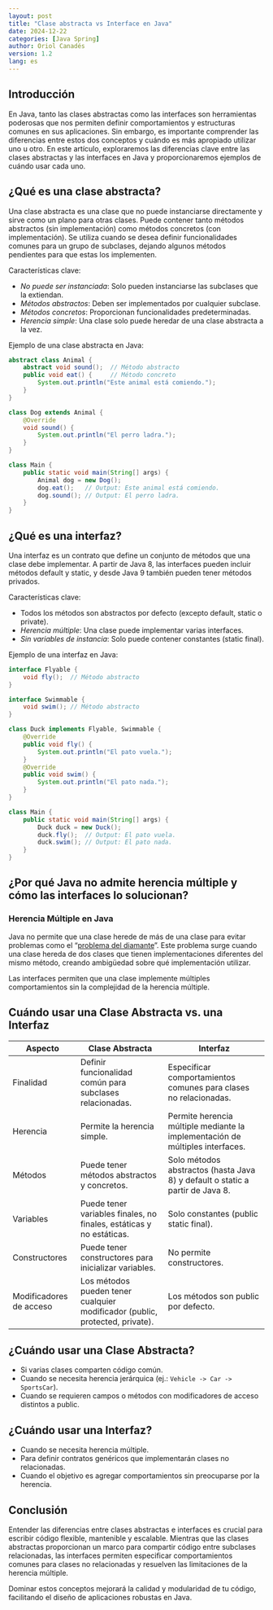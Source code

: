 ```yaml
---
layout: post
title: "Clase abstracta vs Interface en Java"
date: 2024-12-22
categories: [Java Spring]
author: Oriol Canadés
version: 1.2
lang: es
---
```


## Introducción

En Java, tanto las clases abstractas como las interfaces son herramientas poderosas que nos permiten definir comportamientos y estructuras comunes en sus aplicaciones. Sin embargo, es importante comprender las diferencias entre estos dos conceptos y cuándo es más apropiado utilizar uno u otro. En este artículo, exploraremos las diferencias clave entre las clases abstractas y las interfaces en Java y proporcionaremos ejemplos de cuándo usar cada uno.

## ¿Qué es una clase abstracta?

Una clase abstracta es una clase que no puede instanciarse directamente y sirve como un plano para otras clases. Puede contener tanto métodos abstractos (sin implementación) como métodos concretos (con implementación). Se utiliza cuando se desea definir funcionalidades comunes para un grupo de subclases, dejando algunos métodos pendientes para que estas los implementen.

Características clave:

- *No puede ser instanciada*: Solo pueden instanciarse las subclases que la extiendan.
- *Métodos abstractos*: Deben ser implementados por cualquier subclase.
- *Métodos concretos*: Proporcionan funcionalidades predeterminadas.
- *Herencia simple*: Una clase solo puede heredar de una clase abstracta a la vez.

Ejemplo de una clase abstracta en Java:

```Java
abstract class Animal {
    abstract void sound();  // Método abstracto
    public void eat() {     // Método concreto
        System.out.println("Este animal está comiendo.");
    }
}
```

```Java
class Dog extends Animal {
    @Override
    void sound() {
        System.out.println("El perro ladra.");
    }
}
```

```Java
class Main {
    public static void main(String[] args) {
        Animal dog = new Dog();
        dog.eat();   // Output: Este animal está comiendo.
        dog.sound(); // Output: El perro ladra.
    }
}
```

## ¿Qué es una interfaz?

Una interfaz es un contrato que define un conjunto de métodos que una clase debe implementar. A partir de Java 8, las interfaces pueden incluir métodos default y static, y desde Java 9 también pueden tener métodos privados.

Características clave:

- Todos los métodos son abstractos por defecto (excepto default, static o private).
- *Herencia múltiple*: Una clase puede implementar varias interfaces.
- *Sin variables de instancia*: Solo puede contener constantes (static final).

Ejemplo de una interfaz en Java:

```Java
interface Flyable {
    void fly();  // Método abstracto
}

interface Swimmable {
    void swim(); // Método abstracto
}
```

```Java
class Duck implements Flyable, Swimmable {
    @Override
    public void fly() {
        System.out.println("El pato vuela.");
    }
    @Override
    public void swim() {
        System.out.println("El pato nada.");
    }
}
```

```Java
class Main {
    public static void main(String[] args) {
        Duck duck = new Duck();
        duck.fly();  // Output: El pato vuela.
        duck.swim(); // Output: El pato nada.
    }
}
```


## ¿Por qué Java no admite herencia múltiple y cómo las interfaces lo solucionan?

### Herencia Múltiple en Java

Java no permite que una clase herede de más de una clase para evitar problemas como el “[problema del diamante](https://es.wikipedia.org/wiki/Problema_del_diamante#:~:text=En%20los%20lenguajes%20de%20programaci%C3%B3n,diagrama%20de%20herencia%20en%20diamante.)”. Este problema surge cuando una clase hereda de dos clases que tienen implementaciones diferentes del mismo método, creando ambigüedad sobre qué implementación utilizar.

Las interfaces permiten que una clase implemente múltiples comportamientos sin la complejidad de la herencia múltiple.

## Cuándo usar una Clase Abstracta vs. una Interfaz

| Aspecto	                | Clase Abstracta                                                               | 	Interfaz                                                                      |
|-------------------------|-------------------------------------------------------------------------------|--------------------------------------------------------------------------------|
| Finalidad               | 	Definir funcionalidad común para subclases relacionadas.                     | 	Especificar comportamientos comunes para clases no relacionadas.              |
| Herencia                | 	Permite la herencia simple.                                                  | 	Permite herencia múltiple mediante la implementación de múltiples interfaces. |
| Métodos                 | 	Puede tener métodos abstractos y concretos.                                  | 	Solo métodos abstractos (hasta Java 8) y default o static a partir de Java 8. |
| Variables               | 	Puede tener variables finales, no finales, estáticas y no estáticas.         | 	Solo constantes (public static final).                                        |
| Constructores           | 	Puede tener constructores para inicializar variables.                        | 	No permite constructores.                                                     |
| Modificadores de acceso | 	Los métodos pueden tener cualquier modificador (public, protected, private). | 	Los métodos son public por defecto.                                           |

## ¿Cuándo usar una Clase Abstracta?
- Si varias clases comparten código común.
- Cuando se necesita herencia jerárquica (ej.: `Vehicle -> Car -> SportsCar`).
- Cuando se requieren campos o métodos con modificadores de acceso distintos a public.

## ¿Cuándo usar una Interfaz?
- Cuando se necesita herencia múltiple.
- Para definir contratos genéricos que implementarán clases no relacionadas.
- Cuando el objetivo es agregar comportamientos sin preocuparse por la herencia.

## Conclusión
Entender las diferencias entre clases abstractas e interfaces es crucial para escribir código flexible, mantenible y escalable. Mientras que las clases abstractas proporcionan un marco para compartir código entre subclases relacionadas, las interfaces permiten especificar comportamientos comunes para clases no relacionadas y resuelven las limitaciones de la herencia múltiple.

Dominar estos conceptos mejorará la calidad y modularidad de tu código, facilitando el diseño de aplicaciones robustas en Java.
